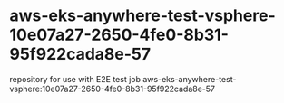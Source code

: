# aws-eks-anywhere-test-vsphere-10e07a27-2650-4fe0-8b31-95f922cada8e-57
repository for use with E2E test job aws-eks-anywhere-test-vsphere:10e07a27-2650-4fe0-8b31-95f922cada8e-57

